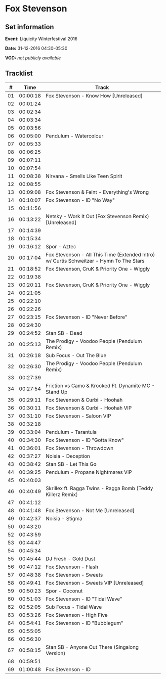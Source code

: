 # Fox Stevenson
## Set information
**Event:** Liquicity Winterfestival 2016

**Date:** 31-12-2016 04:30-05:30

**VOD:** *not publicly available*

## Tracklist
| \#  | Time     | Track                                                                                   |
| --- | -------- | --------------------------------------------------------------------------------------- |
| 01  | 00:00:18 | Fox Stevenson - Know How [Unreleased]                                                   |
| 02  | 00:01:24 |                                                                                         |
| 03  | 00:02:34 |                                                                                         |
| 04  | 00:03:34 |                                                                                         |
| 05  | 00:03:56 |                                                                                         |
| 06  | 00:05:00 | Pendulum - Watercolour                                                                  |
| 07  | 00:05:33 |                                                                                         |
| 08  | 00:06:25 |                                                                                         |
| 09  | 00:07:11 |                                                                                         |
| 10  | 00:07:54 |                                                                                         |
| 11  | 00:08:38 | Nirvana - Smells Like Teen Spirit                                                       |
| 12  | 00:08:55 |                                                                                         |
| 13  | 00:09:08 | Fox Stevenson & Feint - Everything's Wrong                                              |
| 14  | 00:10:07 | Fox Stevenson - ID "No Way"                                                             |
| 15  | 00:11:56 |                                                                                         |
| 16  | 00:13:22 | Netsky - Work It Out (Fox Stevenson Remix) [Unreleased]                                 |
| 17  | 00:14:39 |                                                                                         |
| 18  | 00:15:34 |                                                                                         |
| 19  | 00:16:12 | Spor - Aztec                                                                            |
| 20  | 00:17:04 | Fox Stevenson - All This Time (Extended Intro) w/ Curtis Schweitzer - Hymn To The Stars |
| 21  | 00:18:52 | Fox Stevenson, CruK & Priority One - Wiggly                                             |
| 22  | 00:19:38 |                                                                                         |
| 23  | 00:20:11 | Fox Stevenson, CruK & Priority One - Wiggly                                             |
| 24  | 00:21:05 |                                                                                         |
| 25  | 00:22:10 |                                                                                         |
| 26  | 00:22:26 |                                                                                         |
| 27  | 00:23:15 | Fox Stevenson - ID "Never Before"                                                       |
| 28  | 00:24:30 |                                                                                         |
| 29  | 00:24:52 | Stan SB - Dead                                                                          |
| 30  | 00:25:13 | The Prodigy - Voodoo People (Pendulum Remix)                                            |
| 31  | 00:26:18 | Sub Focus - Out The Blue                                                                |
| 32  | 00:26:30 | The Prodigy - Voodoo People (Pendulum Remix)                                            |
| 33  | 00:27:39 |                                                                                         |
| 34  | 00:27:54 | Friction vs Camo & Krooked Ft. Dynamite MC - Stand Up                                   |
| 35  | 00:29:11 | Fox Stevenson & Curbi - Hoohah                                                          |
| 36  | 00:30:11 | Fox Stevenson & Curbi - Hoohah VIP                                                      |
| 37  | 00:31:10 | Fox Stevenson - Saloon VIP                                                              |
| 38  | 00:32:18 |                                                                                         |
| 39  | 00:33:04 | Pendulum - Tarantula                                                                    |
| 40  | 00:34:30 | Fox Stevenson - ID "Gotta Know"                                                         |
| 41  | 00:36:01 | Fox Stevenson - Throwdown                                                               |
| 42  | 00:37:27 | Noisia - Deception                                                                      |
| 43  | 00:38:42 | Stan SB - Let This Go                                                                   |
| 44  | 00:39:25 | Pendulum - Propane Nightmares VIP                                                       |
| 45  | 00:40:03 |                                                                                         |
| 46  | 00:40:49 | Skrillex ft. Ragga Twins - Ragga Bomb (Teddy Killerz Remix)                             |
| 47  | 00:41:12 |                                                                                         |
| 48  | 00:41:48 | Fox Stevenson - Not Me [Unreleased]                                                     |
| 49  | 00:42:37 | Noisia - Stigma                                                                         |
| 50  | 00:43:20 |                                                                                         |
| 52  | 00:43:59 |                                                                                         |
| 53  | 00:44:47 |                                                                                         |
| 54  | 00:45:34 |                                                                                         |
| 55  | 00:45:44 | DJ Fresh - Gold Dust                                                                    |
| 56  | 00:47:12 | Fox Stevenson - Flash                                                                   |
| 57  | 00:48:38 | Fox Stevenson - Sweets                                                                  |
| 58  | 00:49:41 | Fox Stevenson - Sweets VIP [Unreleased]                                                 |
| 59  | 00:50:23 | Spor - Coconut                                                                          |
| 60  | 00:51:03 | Fox Stevenson - ID "Tidal Wave"                                                         |
| 62  | 00:52:05 | Sub Focus - Tidal Wave                                                                  |
| 63  | 00:53:26 | Fox Stevenson - High Five                                                               |
| 64  | 00:54:41 | Fox Stevenson - ID "Bubblegum"                                                          |
| 65  | 00:55:05 |                                                                                         |
| 66  | 00:56:30 |                                                                                         |
| 67  | 00:58:15 | Stan SB - Anyone Out There (Singalong Version)                                          |
| 68  | 00:59:51 |                                                                                         |
| 69  | 01:00:48 | Fox Stevenson - ID                                                                      |
